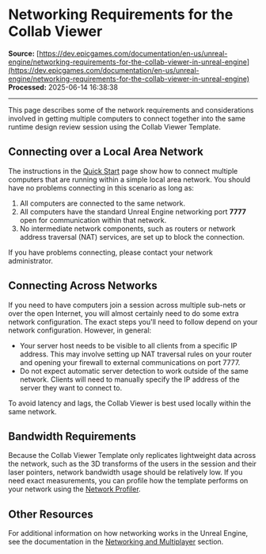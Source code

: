 # Networking Requirements for the Collab Viewer

**Source:** [https://dev.epicgames.com/documentation/en-us/unreal-engine/networking-requirements-for-the-collab-viewer-in-unreal-engine](https://dev.epicgames.com/documentation/en-us/unreal-engine/networking-requirements-for-the-collab-viewer-in-unreal-engine)  
**Processed:** 2025-06-14 16:38:38

---

This page describes some of the network requirements and considerations involved in getting multiple computers to connect together into the same runtime design review session using the Collab Viewer Template.

## Connecting over a Local Area Network

The instructions in the [Quick Start](/documentation/en-us/unreal-engine/collab-viewer-template-quick-start-in-unreal-engine) page show how to connect multiple computers that are running within a simple local area network. You should have no problems connecting in this scenario as long as:

1.  All computers are connected to the same network.
2.  All computers have the standard Unreal Engine networking port **7777** open for communication within that network.
3.  No intermediate network components, such as routers or network address traversal (NAT) services, are set up to block the connection.

If you have problems connecting, please contact your network administrator.

## Connecting Across Networks

If you need to have computers join a session across multiple sub-nets or over the open Internet, you will almost certainly need to do some extra network configuration. The exact steps you'll need to follow depend on your network configuration. However, in general:

-   Your server host needs to be visible to all clients from a specific IP address. This may involve setting up NAT traversal rules on your router and opening your firewall to external communications on port 7777.
-   Do not expect automatic server detection to work outside of the same network. Clients will need to manually specify the IP address of the server they want to connect to.

To avoid latency and lags, the Collab Viewer is best used locally within the same network.

## Bandwidth Requirements

Because the Collab Viewer Template only replicates lightweight data across the network, such as the 3D transforms of the users in the session and their laser pointers, network bandwidth usage should be relatively low. If you need exact measurements, you can profile how the template performs on your network using the [Network Profiler](/documentation/en-us/unreal-engine/using-the-network-profiler-in-unreal-engine).

## Other Resources

For additional information on how networking works in the Unreal Engine, see the documentation in the [Networking and Multiplayer](/documentation/en-us/unreal-engine/networking-and-multiplayer-in-unreal-engine) section.